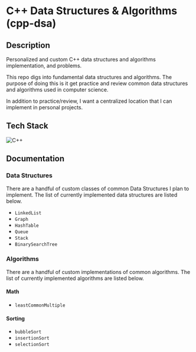 # C++ Data Structures & Algorithms (cpp-dsa)

## Description

Personalized and custom C++ data structures and algorithms implementation, and problems.

This repo digs into fundamental data structures and algorithms. The purpose of doing this is it get practice and review common data structures and algorithms used in computer science.

In addition to practice/review, I want a centralized location that I can implement in personal projects.


## Tech Stack
<img alt="C++" src="https://img.shields.io/badge/c++-%2300599C.svg?style=for-the-badge&logo=c%2B%2B&logoColor=white"/>

## Documentation

### Data Structures

There are a handful of custom classes of common Data Structures I plan to implement. The list of currently implemented data structures are listed below.

* `LinkedList`
* `Graph`
* `HashTable`
* `Queue`
* `Stack`
* `BinarySearchTree`

### Algorithms

There are a handful of custom implementations of common algorithms. The list of currently implemented algorithms are listed below.

#### Math
* `leastCommonMultiple`

#### Sorting
* `bubbleSort`
* `insertionSort`
* `selectionSort`
